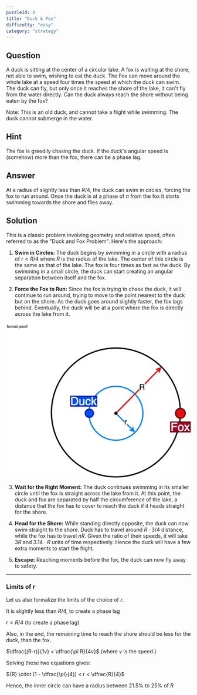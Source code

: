 ```yaml
---
puzzleId: 8
title: "Duck & Fox"
difficulty: "easy"
category: "strategy"
---
```


## Question
A duck is sitting at the center of a circular lake. A fox is waiting at the shore, not able to swim, wishing to eat the duck. The Fox can move around the whole lake at a speed four times the speed at which the duck can swim. The duck can fly, but only once it reaches the shore of the lake, it can't fly from the water directly. Can the duck always reach the shore without being eaten by the fox?

Note: This is an old duck, and cannot take a flight while swimming. The duck cannot submerge in the water.

## Hint
The fox is greedily chasing the duck. If the duck's angular speed is (somehow) more than the fox, there can be a phase lag.


## Answer
At a radius of slightly less than $R/4$, the duck can swim in circles, forcing the fox to run around. Once the duck is at a phase of $\pi$ from the fox it starts swimming towards the shore and flies away.


## Solution

This is a classic problem involving geometry and relative speed, often referred to as the "Duck and Fox Problem". Here's the approach:

1. **Swim in Circles:** The duck begins by swimming in a circle with a radius of $r < R/4$ where $R$ is the radius of the lake. The center of this circle is the same as that of the lake. The fox is four times as fast as the duck. By swimming in a small circle, the duck can start creating an angular separation between itself and the fox.

2. **Force the Fox to Run:** Since the fox is trying to chase the duck, it will continue to run around, trying to move to the point nearest to the duck but on the shore. As the duck goes around slightly faster, the fox lags behind. Eventually, the duck will be at a point where the fox is directly across the lake from it.

![pond](8_pond.drawio.png)

3. **Wait for the Right Moment:** The duck continues swimming in its smaller circle until the fox is straight across the lake from it. At this point, the duck and fox are separated by half the circumference of the lake, a distance that the fox has to cover to reach the duck if it heads straight for the shore.

4. **Head for the Shore:** While standing directly opposite, the duck can now swim straight to the shore. Duck has to travel around $R \cdot 3/4$ distance, while the fox has to travel $\pi R$. Given the ratio of their speeds, it will take $3 R$ and $3.14 \cdot R$ units of time respectively. Hence the duck will have a few extra moments to start the flight.

5. **Escape:** Reaching moments before the fox, the duck can now fly away to safety.


---

### Limits of $r$

Let us also formalize the limits of the choice of $r$. 

It is slightly less than $R/4$, to create a phase lag

$r < R/4$ (to create a phase lag)

Also, in the end, the remaining time to reach the shore should be less for the duck, than the fox.


$\dfrac{(R-r)}{1v} < \dfrac{\pi R}{4v}$ (where $v$ is the speed.)

Solving these two equations gives:

${R} \cdot (1 - \dfrac{\pi}{4}) < r < \dfrac{R}{4}$

Hence, the inner circle can have a radius between $21.5\%$ to $25\%$ of $R$
